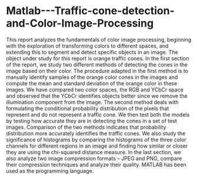 # Matlab---Traffic-cone-detection-and-Color-Image-Processing
This report analyzes the fundamentals of color image processing, beginning with the exploration of transforming colors to different spaces, and extending this to segment and detect specific objects in an image. The object under study for this report is orange traffic cones. In the first section of the report, we study two different methods of detecting the cones in the image based on their color. The procedure adapted in the first method is to manually identify samples of the orange color cones in the images and compute the mean and standard deviation of the orange color in these images. We have compared two color spaces, the RGB and YCbCr space and observed that the YCbCr identifies objects better since we remove the illumination component from the image. The second method deals with formulating the conditional probability distribution of the pixels that represent and do not represent a traffic cone. We then test both the models by testing how accurate they are in detecting the cones in a set of test images. Comparison of the two methods indicates that probability distribution more accurately identifies the traffic cones. We also study the significance of histograms by comparing the histograms of the three color channels for different regions in an image and finding how similar or closer they are using the chi-squared distance measure. In the last section, we also analyze two image compression formats – JPEG and PNG, compare their compression techniques and analyze their quality. MATLAB has been used as the programming language.
